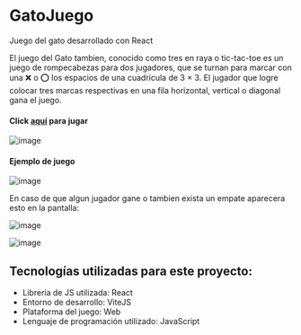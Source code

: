 # GatoJuego
Juego del gato desarrollado con React

El juego del Gato tambien, conocido como tres en raya o tic-tac-toe es un juego de rompecabezas para dos jugadores, que se turnan para marcar con una ❌ o ⭕ los espacios de una cuadrícula de 3 × 3. El jugador que logre colocar tres marcas respectivas en una fila horizontal, vertical o diagonal gana el juego. 

<h4>Click <a href="https://yoel-gasca.github.io/GatoJuego/">aquí</a> para jugar</h4>

![image](https://github.com/Yoel-Gasca/GatoJuego/assets/83617933/49937df2-8d0f-4ea5-a4a0-1930dec703a8)

<h4>Ejemplo de juego</h4>

![image](https://github.com/Yoel-Gasca/GatoJuego/assets/83617933/b71c6217-dab1-4a0b-8e52-f276e1b1e7ea)

En caso de que algun jugador gane o tambien exista un empate aparecera esto en la pantalla:

![image](https://github.com/Yoel-Gasca/GatoJuego/assets/83617933/9d767cc7-94e8-4f5c-9b60-0a3318c77abe)

![image](https://github.com/Yoel-Gasca/GatoJuego/assets/83617933/ec097584-1905-4c15-84a2-5451ee108ad9)

## Tecnologías utilizadas para este proyecto:<br/>
- Libreria de JS utilizada: React<br>
- Entorno de desarrollo: ViteJS<br/>
- Plataforma del juego: Web <br/>
- Lenguaje de programación utilizado: JavaScript <br/> <br/>

